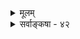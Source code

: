 <details><summary>मूलम्</summary>

दृष्टेऽतीचारशङ्का न भवति यदि सा क्वापि देशान्तरादौ सिद्धा तत्रानुमानस्थितिरथ न तदा क्वातिशङ्कावकाशः ।  
व्याघातान्ता तु शङ्का न पुनरुदयति स्वप्रवृत्त्यादिभङ्गाद्यावच्छङ्कं च तर्कप्रसृतिरिह ततो नानवस्थादिदोषः ॥ ४२ ॥
</details>

<details><summary>सर्वाङ्कषा - ४२</summary>

भो ? ॥ 
व्याप्तिग्रहणप्रकारं विस्तरेणोपपिपादयिषुः प्रथमं भूयोदृष्टेर्व्यवस्था न भवती' त्यनेनोक्ताया व्यभिचारशङ्काया विधूननप्रकारमाह - दृष्ट इत्यादि । भूयोदर्शनतो व्याप्तिग्रहो न संभवति, व्याप्यव्यापकस्थलानामनन्तत्वेन यत्र कुत्रचित् व्यभिचारशङ्कायास्संभवादित्यत्र, किं दृष्टे - असकृत्परिचिते वह्निधूमादौ व्यभिचारः शंक्यते, उतादृष्टे देशान्तरादौ तथा स्यादिति शंक्यते ? असकृद् दृष्टे विषये **अतीचारशङ्का** = व्यभिचारशङ्का न **भवति** = न भवितुमर्हति । 'न हि दृष्टेऽनुपपन्नं नाम' इति न्यायात् । असकृदनुभूतेऽपि विषये व्यभिचारशङ्का कस्यचिद्भवेच्चेत्, स एव 'संशयात्मा विनश्यति' इति न्यायस्य प्रथमं निदर्शनम् ॥ 

582 
व्याघातान्ता तु शङ्का न पुनरुदयति स्वप्रवृत्त्यादिभङ्गात् 
यावच्छ्ङ्कं च तर्कप्रसृतिरिह ततो नानवस्थादिदोषः ॥42॥ 
उत्तरं तूच्यतां ब्रह्मन्! मा शप त्वं मुधाग्रहात् । नैतद्विभीषिकाभीता वयं सुदृढचेतसः ॥ समाश्वसिहि ब्रह्मर्षे! न शपामः स्वयंहतम् । भुङ्गे किल भवान्नित्यम् कथमेतद्विचार्यताम् ॥ कोऽयं प्रश्नो महाबुद्धे ! यथा त्वं हि तथा वयम् । जानाम्येतत्तु किन्त्वत्र प्रवृत्तिः कथमुच्यताम् ॥ 
अनिष्टनिवर्तनायेष्टप्राप्तये वा प्रवृत्तिर्भवति । पुरतः स्थितस्यान्नस्य क्षुण्णिवर्तकत्वं तृप्तिसाधनत्वं वा कथं त्वयाऽवगतम् । प्रतिदिनमनुभवादिति चेत्, पूर्वं तथात्वेऽपि, अद्य तथात्वं न स्यादित्याक्षेपे किं समाधानं पश्यति भवान् । एवं निष्कर्षाभावे भोजने प्रवृत्तेर्विरतौ, संशयात्मा भोजनाभावाद्विनश्येदेव यः कश्चिदपि ॥ 
ह्यो दृष्टं तृप्तिहेतुत्वं स्मृत्वा भुङ्गेऽद्य मानवः । अत्रैव सिद्धं प्रामाण्यमनुमानस्य पश्यतु ॥ 
अत एव सम्यगुक्तम्- 'अनुमानमप्रमाणमिति वदन्तश्चार्वाकवराका हन्त निराहारा म्रियेरन्' इति । ननु भोः! वयं हि आकस्मिकतावादश्वासाः कदापि निराहारा न म्रियेमहि । अनुमानाश्वासेन त्वया व्याप्तिग्रहः कथमित्युच्यताम् । भूयोदर्शनत इत्यादिकं तु दूरतो निरस्तम् । अये मेधाविन्! प्रथमं दूषणमुद्धरामः, व्याप्तिग्रहोपायमपि अग्रे (श्लो. 47 ) प्रदर्शयामः । समाश्वसिहि तावत् । एवं भोजनप्रवृत्त्यैव देशान्तरविचारोऽपि समाहितप्राय एव । न तावन्मात्रम् - यदि देशान्तरादौ **क्वापि** = सा व्यभिचारशङ्का देशान्तरादौ कापि स्यादिति यदि, तर्हि **तत्र**=देशान्तरविषय एव **अनुमानस्थितिः** = अनुमानस्य सत्ता सिद्धा । देशान्तरं न हि प्रत्यक्षसिद्धम् । 'अत्रैवं दर्शनेऽपि क्वापि नारिकेलद्वीपादावन्यथा स्यात्' इति वदता हि देशान्तरानुमानमङ्गीकृतमेव । न हि देशान्तरं प्रत्यक्षसिद्धम् । नानुमानेन वदाम भोः ! जनश्रुत्यैव ज्ञास्यामो देशान्तरमिति चेत्, शब्दस्य बोधनशक्तिरनुमानमूलैवेत्यसकृदुक्तम् । वक्ष्यामश्च पुनरप्यग्रे (ले. 72 ) । अथ **न**= यदि देशान्तरमेव न सिद्धम्, तर्हि **अतिशङ्कावकाशः** = व्यभिचारशङ्कायाः प्रसक्तिः क्व ? जिज्ञासयैव पृच्छामः। असर्वज्ञदुर्विज्ञेयत्वात् कथं व्यभिचारशङ्कानिराससंभव इति चेत्, ऋजुमतेः प्रवृत्तिस्सहजैव । किञ्चिद्वक्रबुद्धेरपि - **शङ्का** = व्यभिचारशङ्का **व्याघातान्ता** = विरुद्धदर्शनपर्यन्तैव । ' वह्निमन्तरापि धूमः स्यात्' इति व्यभिचारशङ्का हि स्वानुभवविरुद्धा हि । स्वानुभव एव दृढीकरणीयः इत्येव जिज्ञासामि भोः ! 'यदि वह्निमन्तरा धूमः स्यात्, तर्हि कारणमन्तरापि कार्यं स्यात्' इति प्रतितर्केण बुद्धिर्दृढीक्रियताम् भोः ! व्यामोहयसि पुनरपि माम् । 
कार्यकारणभावोऽपि व्याप्तिग्रहणमूलतः । भवेत्, तत्राप्येवमेव भवेदन्योन्यसंश्रयः ॥ 
कार्यकारणभावादिः प्रागेवासाधि विस्तरात् । पुनः पुनः पेषणं हि पिष्टस्य कति वा भवेत् ॥ 
ननु बुद्धिर्नास्मदधीना । पुनरपि शङ्का भवेच्चेत् किं कर्तव्यमिति चेत्, व्याघातान्ता तु शङ्का पुनर्न **उदयति** = उदियात्, कुतः – **स्वप्रवृत्त्यादिभङ्गात्** = य एवं पृच्छति, स किञ्चित्, कदाचित् करोत्येव । 
267. 
583 
[उपाधिलक्षणं तद्विधूननप्रकारश्च ] 
व्याप्यत्वं यस्य यत्र स्फुरति सहचरे, सोऽस्य हेतोरुपाधिः 
साध्यव्यापी समोऽयं समगणि निपुणैः साधनाव्यापकश्च । 
बुद्धिसरः 
अन्ततो भोजनादौ । अतः स्वस्वानुभव एवान्ते शरणीकर्तव्यः । अन्ततस्तूक्तमेवानुमानप्रामाण्यानङ्गीकारे चार्वाकवराका निराहारा म्रियेरन्नित्यादि । अन्ततः - 
शरणीक्रियतां वत्स! भगवान् भक्तवत्सलः । सर्वभूतसुहृच्छ्रेष्ठः सर्वभूतगुहाशयः ॥ 
- 
= 
परोक्षे तु विषये - **यावच्छङ्कम्** = संशयो यावत्पर्यन्तं तिष्ठेत्, तावत्पर्यन्तम् तर्कप्रसृतिः तर्कस्यापेक्षा दुस्त्यजैव । अतः एवमन्ते शङ्कानिवृत्त्या पुनस्तर्कापेक्षाया क्षये, अनवस्थादिदोषः **न** = नैव भवति । पर्वते धूमेन वह्नेस्साधने प्रसक्ते, अप्रयोजकशङ्कायां, कार्यकारणभावमूलकस्तर्कः प्रदर्शनीयः । कार्यकारणभावेऽपि व्याप्तेरावश्यकत्वात्, पुनस्तत्राप्यप्रयोजकशङ्कायामापादितायां पुनस्तत्रापि प्रवृत्त्यनुपपत्तिरूपस्तर्कः प्रदर्शनीयः । पुनरत्रापि कार्यकारणभावोऽवर्जनीयः । एवं कार्यकारणभावपरंपरापाते ह्यनवस्था दुस्त्यजेति शङ्कायाम्, आत्मसाक्षिके स्वानुभवे पर्यवसानात्, पुनस्तत्र शङ्काया न संभवः । तावत्पर्यन्तं तु कुशलमतीनां तर्कान्वेषणमवर्जनीयम् । इदमेव शास्त्रमुच्यते । अत एव प्रवृत्तम्- 'शास्त्रज्ञानं बहुलेशं बुद्धेश्चलनकारणम् । उपदेशाद्धरिं बुद्धा विरमेत्सर्वकर्मसु ।' इति ॥ 
परं त्वस्मिन्ननाश्वासः सहजो बुद्धिजीविनाम् । 'उद्धरेदात्मनात्मानम्' एतदेवान्तिमं मतम् ॥ 
पिपासितः कश्चिज्जलमन्विष्यन् दूराज्जलं पश्यन्, तदादातुं यदेच्छति, तदैव पूर्वानुभूतमरीचिकाजलप्रतारणमनुस्मरन्, कथं चित्तत्रागतपुरुषवचनं यदा शृणोति, तदा तदीयाप्ततां यदि सन्देग्धि, तदा धैर्येण तदुपसर्पन्, जलं पश्यन्, स्पृशन्, पिबन्, मज्जन्, निवृत्तपिपासश्शीतलितचित्तश्च भवति, न पुनस्तस्य तत्र शङ्काङ्कुरोन्मेषावकाश इति तावद्दूरा पुरुषबुद्धिरित्यनिवार्योऽयं संशये सति विचारस्तर्कश्चेति ॥ ४२ ॥
</details>
